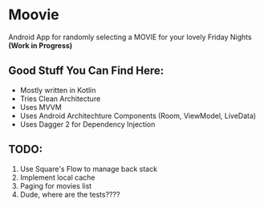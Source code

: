 # Moovie 
Android App for randomly selecting a MOVIE for your lovely Friday Nights
**(Work in Progress)**

## Good Stuff You Can Find Here:
 * Mostly written in Kotlin
 * Tries Clean Architecture
 * Uses MVVM
 * Uses Android Architechture Components (Room, ViewModel, LiveData)
 * Uses Dagger 2 for Dependency Injection

## TODO:
1. Use Square's Flow to manage back stack
2. Implement local cache
3. Paging for movies list
4. Dude, where are the tests????
